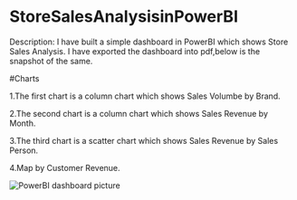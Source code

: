 # StoreSalesAnalysisinPowerBI
Description:
I have built a simple dashboard in PowerBI which shows Store Sales Analysis. I have exported the dashboard into pdf,below is the snapshot of the same. 

#Charts

1.The first chart is a column chart which shows Sales Volumbe by Brand. 

2.The second chart is a column chart which shows Sales Revenue by Month.

3.The third chart is a scatter chart which shows Sales Revenue by Sales Person.

4.Map by Customer Revenue.




![PowerBI dashboard picture](https://user-images.githubusercontent.com/84526843/198854243-f986eac3-1f21-4fd6-a31d-b4cb073dc6f1.png)
